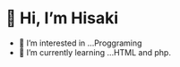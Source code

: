  # 👋 Hi, I’m Hisaki
- 👀 I’m interested in ...Proggraming
- 🌱 I’m currently learning ...HTML and php.

<!---
Hisaki714/Hisaki714 is a ✨ special ✨ repository because its `README.md` (this file) appears on your GitHub profile.
You can click the Preview link to take a look at your changes.
[hello](https://user-images.githubusercontent.com/87563197/187417554-dcd37595-1400-429d-9bcf-dffca474b611.png)

![hello](https://user-images.githubusercontent.com/87563197/187417789-a6a0ccd6-3cd4-4643-8329-a10e9bf09968.png)
